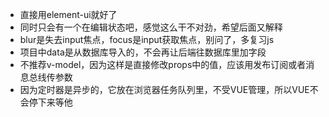 - 直接用element-ui就好了 
- 同时只会有一个在编辑状态吧，感觉这么干不对劲，希望后面又解释 
- blur是失去input焦点，focus是input获取焦点，别问了，多复习js 
- 项目中data是从数据库导入的，不会再让后端往数据库里加字段 
- 不推荐v-model，因为这样是直接修改props中的值，应该用发布订阅或者消息总线传参数
- 因为定时器是异步的，它放在浏览器任务队列里，不受VUE管理，所以VUE不会停下来等他